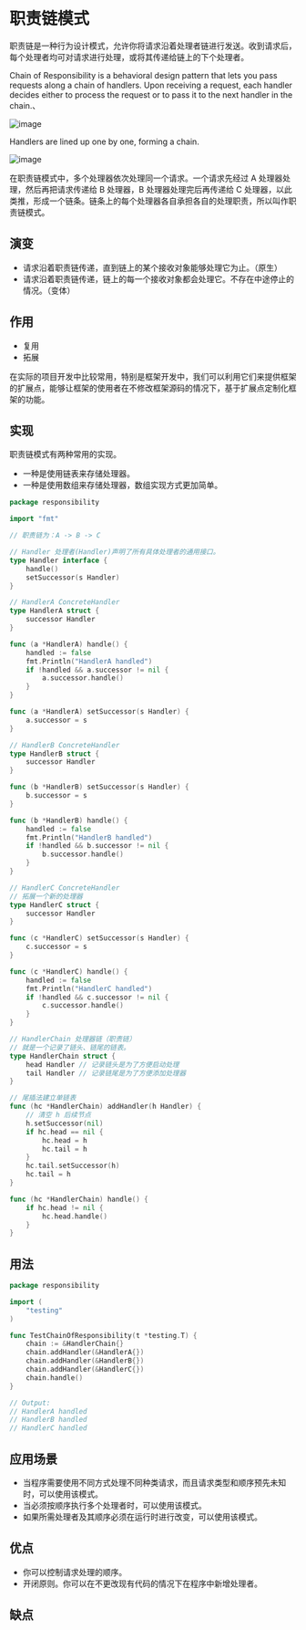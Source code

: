 # 职责链模式

职责链是一种行为设计模式，允许你将请求沿着处理者链进行发送。收到请求后，每个处理者均可对请求进行处理，或将其传递给链上的下个处理者。

Chain of Responsibility is a behavioral design pattern that lets you pass requests along a chain of handlers. Upon
receiving a request, each handler decides either to process the request or to pass it to the next handler in the chain.、

![image](https://user-images.githubusercontent.com/65383410/165558246-2d36cb45-e609-4129-85f5-7964d2532122.png)

Handlers are lined up one by one, forming a chain.

![image](https://user-images.githubusercontent.com/65383410/165558363-9af154e4-9ad2-4410-93d7-d5b0cbfaef56.png)

在职责链模式中，多个处理器依次处理同一个请求。一个请求先经过 A 处理器处理，然后再把请求传递给 B 处理器，B 处理器处理完后再传递给 C 处理器，以此类推，形成一个链条。链条上的每个处理器各自承担各自的处理职责，所以叫作职责链模式。

## 演变

- 请求沿着职责链传递，直到链上的某个接收对象能够处理它为止。（原生）
- 请求沿着职责链传递，链上的每一个接收对象都会处理它。不存在中途停止的情况。（变体）

## 作用

- 复用
- 拓展

在实际的项目开发中比较常用，特别是框架开发中，我们可以利用它们来提供框架的扩展点，能够让框架的使用者在不修改框架源码的情况下，基于扩展点定制化框架的功能。

## 实现

职责链模式有两种常用的实现。

- 一种是使用链表来存储处理器。
- 一种是使用数组来存储处理器，数组实现方式更加简单。

```go
package responsibility

import "fmt"

// 职责链为：A -> B -> C

// Handler 处理者(Handler)声明了所有具体处理者的通用接口。
type Handler interface {
	handle()
	setSuccessor(s Handler)
}

// HandlerA ConcreteHandler
type HandlerA struct {
	successor Handler
}

func (a *HandlerA) handle() {
	handled := false
	fmt.Println("HandlerA handled")
	if !handled && a.successor != nil {
		a.successor.handle()
	}
}

func (a *HandlerA) setSuccessor(s Handler) {
	a.successor = s
}

// HandlerB ConcreteHandler
type HandlerB struct {
	successor Handler
}

func (b *HandlerB) setSuccessor(s Handler) {
	b.successor = s
}

func (b *HandlerB) handle() {
	handled := false
	fmt.Println("HandlerB handled")
	if !handled && b.successor != nil {
		b.successor.handle()
	}
}

// HandlerC ConcreteHandler
// 拓展一个新的处理器
type HandlerC struct {
	successor Handler
}

func (c *HandlerC) setSuccessor(s Handler) {
	c.successor = s
}

func (c *HandlerC) handle() {
	handled := false
	fmt.Println("HandlerC handled")
	if !handled && c.successor != nil {
		c.successor.handle()
	}
}

// HandlerChain 处理器链（职责链）
// 就是一个记录了链头、链尾的链表。
type HandlerChain struct {
	head Handler // 记录链头是为了方便启动处理
	tail Handler // 记录链尾是为了方便添加处理器
}

// 尾插法建立单链表
func (hc *HandlerChain) addHandler(h Handler) {
	// 清空 h 后续节点
	h.setSuccessor(nil)
	if hc.head == nil {
		hc.head = h
		hc.tail = h
	}
	hc.tail.setSuccessor(h)
	hc.tail = h
}

func (hc *HandlerChain) handle() {
	if hc.head != nil {
		hc.head.handle()
	}
}

```

## 用法

```go
package responsibility

import (
	"testing"
)

func TestChainOfResponsibility(t *testing.T) {
	chain := &HandlerChain{}
	chain.addHandler(&HandlerA{})
	chain.addHandler(&HandlerB{})
	chain.addHandler(&HandlerC{})
	chain.handle()
}

// Output:
// HandlerA handled
// HandlerB handled
// HandlerC handled
```

## 应用场景

- 当程序需要使用不同方式处理不同种类请求，而且请求类型和顺序预先未知时，可以使用该模式。
- 当必须按顺序执行多个处理者时，可以使用该模式。
- 如果所需处理者及其顺序必须在运行时进行改变，可以使用该模式。

## 优点

- 你可以控制请求处理的顺序。
- 开闭原则。你可以在不更改现有代码的情况下在程序中新增处理者。

## 缺点
